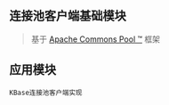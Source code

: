 
## 连接池客户端基础模块

> 基于 [Apache Commons Pool ™](http://commons.apache.org/proper/commons-pool/) 框架

## 应用模块

`KBase连接池客户端实现`

